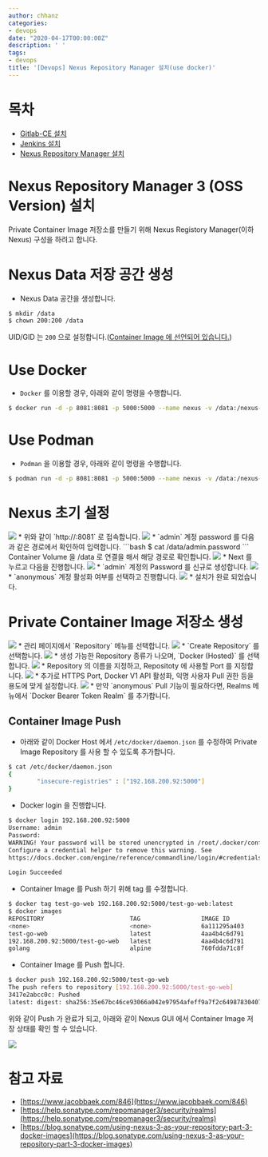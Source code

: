 ```yaml
---
author: chhanz
categories:
- devops
date: "2020-04-17T00:00:00Z"
description: ' '
tags:
- devops
title: '[Devops] Nexus Repository Manager 설치(use docker)'
---
```


# 목차
+ [Gitlab-CE 설치](https://chhanz.github.io/devops/2020/02/16/install-gitlab/)   
+ [Jenkins 설치](https://chhanz.github.io/devops/2020/04/16/install-jenkins/)   
+ [Nexus Repository Manager 설치](https://chhanz.github.io/devops/2020/04/17/install-nexus-ce/)   


# Nexus Repository Manager 3 (OSS Version) 설치
Private Container Image 저장소를 만들기 위해 Nexus Registory Manager(이하 Nexus) 구성을 하려고 합니다.    
   
# Nexus Data 저장 공간 생성
* Nexus Data 공간을 생성합니다.   
```bash
$ mkdir /data
$ chown 200:200 /data
```
UID/GID 는 `200` 으로 설정합니다.([Container Image 에 선언되어 있습니다.](https://github.com/sonatype/docker-nexus3#persistent-data))   
   
# Use Docker
* `Docker` 를 이용할 경우, 아래와 같이 명령을 수행합니다.   
```bash
$ docker run -d -p 8081:8081 -p 5000:5000 --name nexus -v /data:/nexus-data sonatype/nexus3
```
   
# Use Podman
* `Podman` 을 이용할 경우, 아래와 같이 명령을 수행합니다.   
```bash
$ podman run -d -p 8081:8081 -p 5000:5000 --name nexus -v /data:/nexus-data sonatype/nexus3
```

# Nexus 초기 설정
<img src="/assets/images/post/2020-04-17-nexus/1.png" style="max-width: 95%; height: auto;">   
* 위와 같이 `http://<Server-IP>:8081` 로 접속합니다.   
   
   
<img src="/assets/images/post/2020-04-17-nexus/2.png" style="max-width: 95%; height: auto;">   
* `admin` 계정 password 를 다음과 같은 경로에서 확인하여 입력합니다.   
```bash
$ cat /data/admin.password
```
Container Volume 을 /data 로 연결을 해서 해당 경로로 확인합니다.   
   
   
<img src="/assets/images/post/2020-04-17-nexus/3.png" style="max-width: 95%; height: auto;">   
* Next 를 누르고 다음을 진행합니다.   
   
   
<img src="/assets/images/post/2020-04-17-nexus/4.png" style="max-width: 95%; height: auto;">   
* `admin` 계정의 Password 를 신규로 생성합니다.   
   
   
<img src="/assets/images/post/2020-04-17-nexus/5.png" style="max-width: 95%; height: auto;">   
* `anonymous` 계정 활성화 여부를 선택하고 진행합니다.   
   
   
<img src="/assets/images/post/2020-04-17-nexus/6.png" style="max-width: 95%; height: auto;">   
* 설치가 완료 되었습니다.   
   
   
# Private Container Image 저장소 생성 
<img src="/assets/images/post/2020-04-17-nexus/7.png" style="max-width: 95%; height: auto;">   
* 관리 페이지에서 `Repository` 메뉴를 선택합니다.   
   
      
<img src="/assets/images/post/2020-04-17-nexus/8.png" style="max-width: 95%; height: auto;">   
* `Create Repository` 를 선택합니다.   
   
   
<img src="/assets/images/post/2020-04-17-nexus/9.png" style="max-width: 95%; height: auto;">   
* 생성 가능한 Repository 종류가 나오며, `Docker (Hosted)` 를 선택합니다.   
   
   
<img src="/assets/images/post/2020-04-17-nexus/10.png" style="max-width: 95%; height: auto;">   
* Repository 의 이름을 지정하고, Repositoty 에 사용할 Port 를 지정합니다.   
   
   
<img src="/assets/images/post/2020-04-17-nexus/11.png" style="max-width: 95%; height: auto;">   
* 추가로 HTTPS Port, Docker V1 API 활성화, 익명 사용자 Pull 권한 등을 용도에 맞게 설정합니다.   
   
   
<img src="/assets/images/post/2020-04-17-nexus/12.png" style="max-width: 95%; height: auto;">   
* 만약 `anonymous` Pull 기능이 필요하다면, Realms 메뉴에서 `Docker Bearer Token Realm` 를 추가합니다.   
   
   
## Container Image Push 
* 아래와 같이 Docker Host 에서 `/etc/docker/daemon.json` 를 수정하여 Private Image Repository 를 사용 할 수 있도록 추가합니다.
```bash
$ cat /etc/docker/daemon.json 
{
        "insecure-registries" : ["192.168.200.92:5000"]
}
```
   
* Docker login 을 진행합니다.   
 
```bash
$ docker login 192.168.200.92:5000
Username: admin
Password:
WARNING! Your password will be stored unencrypted in /root/.docker/config.json.
Configure a credential helper to remove this warning. See
https://docs.docker.com/engine/reference/commandline/login/#credentials-store
   
Login Succeeded
```
   
* Container Image 를 Push 하기 위해 tag 를 수정합니다.
   
```bash
$ docker tag test-go-web 192.168.200.92:5000/test-go-web:latest
$ docker images
REPOSITORY                        TAG                 IMAGE ID            CREATED             SIZE
<none>                            <none>              6a111295a403        8 days ago          386MB
test-go-web                       latest              4aa4b4c6d791        8 days ago          7.49MB
192.168.200.92:5000/test-go-web   latest              4aa4b4c6d791        8 days ago          7.49MB
golang                            alpine              760fdda71c8f        3 weeks ago         370MB
```
   
* Container Image 를 Push 합니다.   
```bash
$ docker push 192.168.200.92:5000/test-go-web
The push refers to repository [192.168.200.92:5000/test-go-web]
3417e2abcc0c: Pushed
latest: digest: sha256:35e67bc46ce93066a042e97954afeff9a7f2c6498783040703a32efa1a4c4e21 size: 528
```
위와 같이 Push 가 완료가 되고, 아래와 같이 Nexus GUI 에서 Container Image 저장 상태를 확인 할 수 있습니다.      
   
<img src="/assets/images/post/2020-04-17-nexus/13.png" style="max-width: 95%; height: auto;">   
  
# 참고 자료
* [https://www.jacobbaek.com/846](https://www.jacobbaek.com/846)   
* [https://help.sonatype.com/repomanager3/security/realms](https://help.sonatype.com/repomanager3/security/realms)   
* [https://blog.sonatype.com/using-nexus-3-as-your-repository-part-3-docker-images](https://blog.sonatype.com/using-nexus-3-as-your-repository-part-3-docker-images)   
   

 











